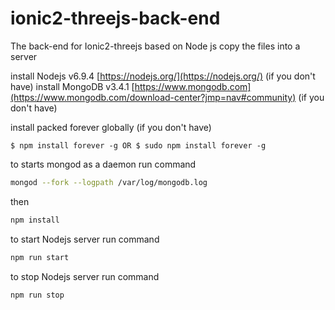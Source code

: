 # ionic2-threejs-back-end
The back-end for Ionic2-threejs based on Node js
copy the files into a server

install Nodejs v6.9.4  [https://nodejs.org/](https://nodejs.org/) (if you don't have)
install MongoDB v3.4.1 [https://www.mongodb.com](https://www.mongodb.com/download-center?jmp=nav#community) (if you don't have)

install packed forever globally (if you don't have)

```
$ npm install forever -g OR $ sudo npm install forever -g
```
to starts mongod as a daemon run command

```bash
mongod --fork --logpath /var/log/mongodb.log
```
then

```bash
npm install
```
to start Nodejs server run command

```bash
npm run start
```
to stop Nodejs server run command

```bash
npm run stop
```